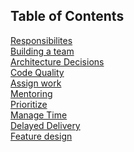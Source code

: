 ## Table of Contents

[Responsibilites](responsibilities.md)
 <br />
[Building a team](build-a-team.md)
 <br />
[Architecture Decisions](architecture-decisions.md)
 <br />
[Code Quality](code-quality.md)
 <br />
[Assign work](assign-work.md)
 <br />
[Mentoring](mentoring.md)
 <br />
[Prioritize](prioritize.md)
 <br />
[Manage Time](manage-time.md)
 <br />
[Delayed Delivery](delayed-delivery.md)
 <br />
[Feature design](feature-design.md)
 <br />



